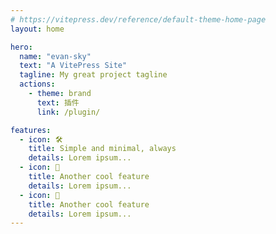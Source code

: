 ```yaml
---
# https://vitepress.dev/reference/default-theme-home-page
layout: home

hero:
  name: "evan-sky"
  text: "A VitePress Site"
  tagline: My great project tagline
  actions:
    - theme: brand
      text: 插件
      link: /plugin/

features:
  - icon: 🛠️
    title: Simple and minimal, always
    details: Lorem ipsum...
  - icon: 🚀
    title: Another cool feature
    details: Lorem ipsum...
  - icon: 📱
    title: Another cool feature
    details: Lorem ipsum...
---
```


